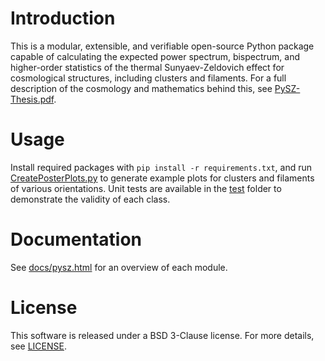 # Introduction
This is a modular, extensible, and verifiable open-source Python package capable of calculating the expected power spectrum, bispectrum, and higher-order statistics of the thermal Sunyaev-Zeldovich effect for cosmological structures, including clusters and filaments. For a full description of the cosmology and mathematics behind this, see [PySZ-Thesis.pdf](/PySZ-Thesis.pdf).

# Usage
Install required packages with `pip install -r requirements.txt`, and run [CreatePosterPlots.py](/CreatePosterPlots.py) to generate example plots for clusters and filaments of various orientations. Unit tests are available in the [test](/test/) folder to demonstrate the validity of each class.

# Documentation
See [docs/pysz.html](/docs/pysz.html) for an overview of each module.

# License
This software is released under a BSD 3-Clause license. For more details, see [LICENSE](/LICENSE).